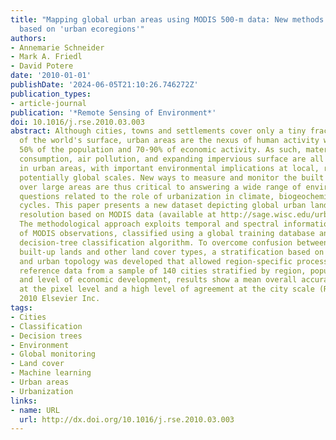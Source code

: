 ```yaml
---
title: "Mapping global urban areas using MODIS 500-m data: New methods and datasets
  based on 'urban ecoregions'"
authors:
- Annemarie Schneider
- Mark A. Friedl
- David Potere
date: '2010-01-01'
publishDate: '2024-06-05T21:10:26.746272Z'
publication_types:
- article-journal
publication: '*Remote Sensing of Environment*'
doi: 10.1016/j.rse.2010.03.003
abstract: Although cities, towns and settlements cover only a tiny fraction (<1%)
  of the world's surface, urban areas are the nexus of human activity with more than
  50% of the population and 70-90% of economic activity. As such, material and energy
  consumption, air pollution, and expanding impervious surface are all concentrated
  in urban areas, with important environmental implications at local, regional and
  potentially global scales. New ways to measure and monitor the built environment
  over large areas are thus critical to answering a wide range of environmental research
  questions related to the role of urbanization in climate, biogeochemistry and hydrological
  cycles. This paper presents a new dataset depicting global urban land at 500-m spatial
  resolution based on MODIS data (available at http://sage.wisc.edu/urbanenvironment.html).
  The methodological approach exploits temporal and spectral information in one year
  of MODIS observations, classified using a global training database and an ensemble
  decision-tree classification algorithm. To overcome confusion between urban and
  built-up lands and other land cover types, a stratification based on climate, vegetation,
  and urban topology was developed that allowed region-specific processing. Using
  reference data from a sample of 140 cities stratified by region, population size,
  and level of economic development, results show a mean overall accuracy of 93% (k=0.65)
  at the pixel level and a high level of agreement at the city scale (R2=0.90). ©
  2010 Elsevier Inc.
tags:
- Cities
- Classification
- Decision trees
- Environment
- Global monitoring
- Land cover
- Machine learning
- Urban areas
- Urbanization
links:
- name: URL
  url: http://dx.doi.org/10.1016/j.rse.2010.03.003
---
```

